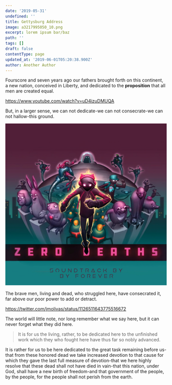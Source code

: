 ```yaml
---
date: '2019-05-31'
undefined: ''
title: Gettysburg Address
image: a3217995050_10.png
excerpt: lorem ipsum bar/baz
path: ''
tags: []
draft: false
contentType: page
updated_at: '2019-06-01T05:20:38.900Z'
author: Another Author
---
```

Fourscore and seven years ago our fathers brought forth on this continent, a new nation, conceived in Liberty, and dedicated to the **proposition** that all men are created equal.

https://www.youtube.com/watch?v=uD4izuDMUQA

But, in a larger sense, we can not dedicate\-we can not consecrate\-we can not hallow\-this ground.

![alt text](a3217995050_10.png)


The brave men, living and dead, who struggled here, have consecrated it, far above our poor power to add or detract. 

https://twitter.com/jmolivas/status/1126511643775516672

The world will little note, nor long remember what we say here, but it can never forget what they did here. 

> It is for us the living, rather, to be dedicated here to the unfinished work which they who fought here have thus far so nobly advanced.  

It is rather for us to be here dedicated to the great task remaining before us\-that from these honored dead we take increased devotion to that cause for which they gave the last full measure of devotion\-that we here highly resolve that these dead shall not have died in vain\-that this nation, under God, shall have a new birth of freedom\-and that government of the people, by the people, for the people shall not perish from the earth.
